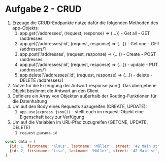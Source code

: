 # Aufgabe 2 - CRUD

1. Erzeuge die CRUD-Endpunkte nutze dafür die folgenden Methoden des app-Objekts:
   1. app.get('/addresses', (request, response) => {...}) - Get all - GET /addresses
   1. app.get('/addresses/:id', (request, response) => {...}) - Get one - GET /addresses/1
   2. app.post('/addresses', (request, response) => {...}) - Create - POST /addresses
   3. app.put('/addresses/:id', (request, response) => {...}) - update - PUT /addresses/1
   4. app.delete('/addresses/:id', (request, response) => {...}) - delete - DELETE /addresses/1
2. Nutze für die Erzeugung der Antwort response.json(). Das übergebene Objekt bestimmt die Antwort an den Client
3. Definiere ein Array von Objekten außerhalb der Routing-Funktionen für die Datenhaltung
4. Um auf den Body eines Requests zuzugreifen (CREATE, UPDATE):
   1. `app.use(express.json())` - stellt euch im request-Objekt eine Eigenschaft `body` zur Verfügung
5. Um auf die Variablen im URL-Pfad zuzugreifen (GETONE, UPDATE, DELETE)
   1. `request.params.id`

```js
const data = [
  {id: 1, firstname: 'Klaus', lastname: 'Müller', street: '42 Main st', city: 'New York', zip: '12345', country: 'USA'},
  {id: 2, firstname: 'Lisa', lastname: 'Müller', street: '42 Main st', city: 'New York', zip: '12345', country: 'USA'}
]
```